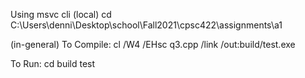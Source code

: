 Using msvc cli
(local)
cd C:\Users\denni\Desktop\school\Fall2021\cpsc422\assignments\a1

(in-general)
To Compile:
cl /W4 /EHsc q3.cpp /link /out:build/test.exe

To Run:
cd build
test
